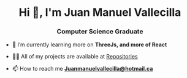 <h1 align="center">Hi 👋, I'm Juan Manuel Vallecilla</h1>
<h3 align="center">Computer Science Graduate</h3>

- 🌱 I’m currently learning more on **ThreeJs, and more of React**

- 👨‍💻 All of my projects are available at [Repositories](https://github.com/JuanVallecilla?tab=repositories)

- 📫 How to reach me **Juanmanuelvallecilla@hotmail.ca**


